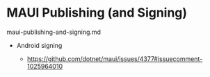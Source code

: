 # MAUI Publishing (and Signing)

maui-publishing-and-signing.md

*   Android signing

    *   https://github.com/dotnet/maui/issues/4377#issuecomment-1025964010
